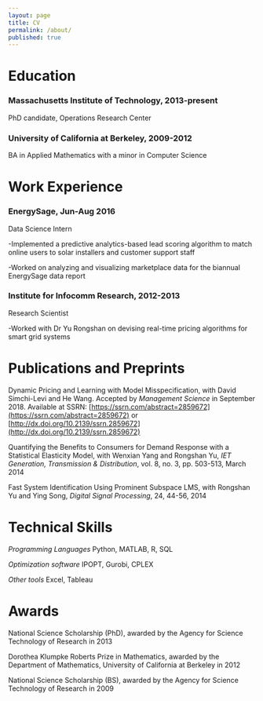 ```yaml
---
layout: page
title: CV
permalink: /about/
published: true
---
```


# Education

### Massachusetts Institute of Technology, 2013-present

PhD candidate, Operations Research Center

### University of California at Berkeley, 2009-2012

BA in Applied Mathematics with a minor in Computer Science


# Work Experience

### EnergySage, Jun-Aug 2016

Data Science Intern

-Implemented a predictive analytics-based lead scoring algorithm to match online users to solar installers and customer support staff

-Worked on analyzing and visualizing marketplace data for the biannual EnergySage data report

### Institute for Infocomm Research, 2012-2013

Research Scientist

-Worked with Dr Yu Rongshan on devising real-time pricing algorithms for smart grid systems


# Publications and Preprints

Dynamic Pricing and Learning with Model Misspecification, with David Simchi-Levi and He Wang.  Accepted by _Management Science_ in September 2018.  Available at SSRN: [https://ssrn.com/abstract=2859672](https://ssrn.com/abstract=2859672) or [http://dx.doi.org/10.2139/ssrn.2859672](http://dx.doi.org/10.2139/ssrn.2859672)

Quantifying the Benefits to Consumers for Demand Response with a Statistical Elasticity Model, with Wenxian Yang and Rongshan Yu, _IET Generation, Transmission & Distribution_, vol. 8, no. 3, pp. 503-513, March 2014

Fast System Identification Using Prominent Subspace LMS, with Rongshan Yu and Ying Song, _Digital Signal Processing_, 24, 44-56, 2014



# Technical Skills

_Programming Languages_ Python, MATLAB, R, SQL

_Optimization software_ IPOPT, Gurobi, CPLEX

_Other tools_ Excel, Tableau


# Awards

National Science Scholarship (PhD), awarded by the Agency for Science Technology of Research in 2013

Dorothea Klumpke Roberts Prize in Mathematics, awarded by the Department of Mathematics, University of California at Berkeley in 2012

National Science Scholarship (BS), awarded by the Agency for Science Technology of Research in 2009

